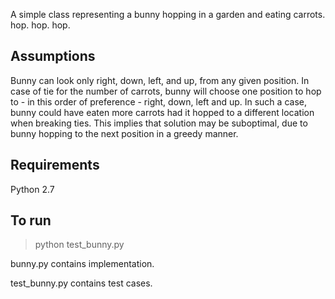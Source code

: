 A simple class representing a bunny hopping in a garden and eating carrots. hop. hop. hop.

## Assumptions

Bunny can look only right, down, left, and up, from any given  position.
In case of tie for the number of carrots, bunny will choose one
position to hop to - in this order of preference - right, down, left and up. In such 
a case, bunny could have eaten more carrots had it hopped to a different
location when breaking ties. This implies that 
solution may be suboptimal, due to bunny hopping to the next position in a
greedy manner.

## Requirements

Python 2.7

## To run

> python test_bunny.py 


bunny.py contains implementation.

test_bunny.py contains test cases.


